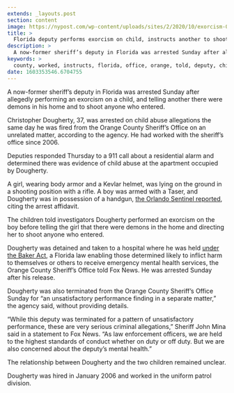 ```yaml
--- 
extends: _layouts.post 
section: content 
image: https://nypost.com/wp-content/uploads/sites/2/2020/10/exorcism-01.jpg?quality=90&strip=all&w=1200 
title: > 
  Florida deputy performs exorcism on child, instructs another to shoot anyone who enters home 
description: > 
  A now-former sheriff’s deputy in Florida was arrested Sunday after allegedly performing an exorcism on a child, and telling another there were demons in his home and to shoot anyone who entered.Christopher Dougherty, 37, was arrested on child abuse allegations the same day he was fired from the Orange County Sheriff’s Office on an unrelated matter, according to the agency.He had worked with the sheriff’s office since 2006.The children told investigators Dougherty performed an exorcism on the boy before telling the girl that there were demons in the home and directing her to shoot anyone who entered.Dougherty was also terminated from the Orange County Sheriff’s Office Sunday for “an unsatisfactory performance finding in a separate matter,” the agency said, without providing details. 
keywords: > 
  county, worked, instructs, florida, office, orange, told, deputy, child, enters, shoot, dougherty, arrested, exorcism, sheriffs, performs, unsatisfactory 
date: 1603353546.6704755 
--- 
```

<div><p>A now-former sheriff&#8217;s deputy in Florida was arrested Sunday after allegedly performing an exorcism on a child, and telling another there were demons in his home and to shoot anyone who entered.</p>
<p>Christopher Dougherty, 37, was arrested on child abuse allegations the same day he was fired from the Orange County Sheriff&#8217;s Office on an unrelated matter, according to the agency. He had worked with the sheriff&#8217;s office since 2006.</p>
<p>Deputies responded Thursday to a 911 call about a residential alarm and determined there was evidence of child abuse at the apartment occupied by Dougherty.</p>
<p>A girl, wearing body armor and a Kevlar helmet, was lying on the ground in a shooting position with a rifle. A boy was armed with a Taser, and Dougherty was in possession of a handgun, <a href="https://www.orlandosentinel.com/news/breaking-news/os-ne-orange-deputy-arrested-child-abuse-20201019-zpnyrje32zbwvobb67ihd4ch6q-story.html" target="_blank" rel="noopener noreferrer">the Orlando Sentinel reported</a>, citing the arrest affidavit.</p>
<p>The children told investigators Dougherty performed an exorcism on the boy before telling the girl that there were demons in the home and directing her to shoot anyone who entered.</p>
<p>Dougherty was detained and taken to a hospital where he was held <a href="https://ufhealth.org/baker-act#:~:text=The%20Baker%20Act%20is%20a,determine%20their%20needs%20for%20treatment." target="_blank" rel="noopener noreferrer">under the Baker Act</a>, a Florida law enabling those determined likely to inflict harm to themselves or others to receive emergency mental health services, the Orange County Sheriff&#8217;s Office told Fox News. He was arrested Sunday after his release.</p>
<p>Dougherty was also terminated from the Orange County Sheriff&#8217;s Office Sunday for &#8220;an unsatisfactory performance finding in a separate matter,&#8221; the agency said, without providing details.</p>
<p>&#8220;While this deputy was terminated for a pattern of unsatisfactory performance, these are very serious criminal allegations,&#8221; Sheriff John Mina said in a statement to Fox News. &#8220;As law enforcement officers, we are held to the highest standards of conduct whether on duty or off duty. But we are also concerned about the deputy&#8217;s mental health.&#8221;</p>
<p>The relationship between Dougherty and the two children remained unclear.</p>
<p>Dougherty was hired in January 2006 and worked in the uniform patrol division.</p>
			</div>